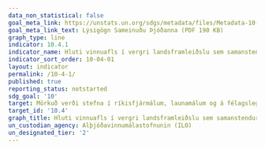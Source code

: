 ```yaml
---
data_non_statistical: false
goal_meta_link: https://unstats.un.org/sdgs/metadata/files/Metadata-10-04-01.pdf
goal_meta_link_text: Lýsigögn Sameinuðu Þjóðanna (PDF 190 KB)
graph_type: line
indicator: 10.4.1
indicator_name: Hluti vinnuafls í vergri landsframleiðslu sem samanstendur af launum og millifærslum frá félagslega kerfinu.
indicator_sort_order: 10-04-01
layout: indicator
permalink: /10-4-1/
published: true
reporting_status: notstarted
sdg_goal: '10'
target: Mörkuð verði stefna í ríkisfjármálum, launamálum og á félagslegu sviði með það fyrir augum að auka jafnrétti stig af stigi. 
target_id: '10.4'
graph_title: Hluti vinnuafls í vergri landsframleiðslu sem samanstendur af launum og millifærslum frá félagslega kerfinu.
un_custodian_agency: Alþjóðavinnumálastofnunin (ILO)
un_designated_tier: '2'
---
```

